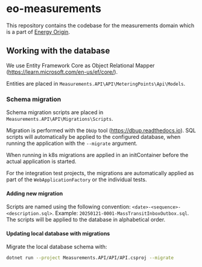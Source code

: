 # eo-measurements

This repository contains the codebase for the measurements domain which is a part of [Energy Origin](https://github.com/Energinet-DataHub/energy-origin).

## Working with the database

We use Entity Framework Core as Object Relational Mapper (<https://learn.microsoft.com/en-us/ef/core/>).

Entities are placed in `Measurements.API\API\MeteringPoints\Api\Models`.

### Schema migration

 Schema migration scripts are placed in `Measurements.API\API\Migrations\Scripts`.

Migration is performed with the `DbUp` tool (<https://dbup.readthedocs.io>). SQL scripts will automatically be applied to the configured database, when running the application with the `--migrate` argument.

When running in k8s migrations are applied in an initContainer before the actual application is started.

For the integration test projects, the migrations are automatically applied as part of the `WebApplicationFactory` or the individual tests.

#### Adding new migration

Scripts are named using the following convention: `<date>-<sequence>-<description.sql>`. Example: `20250121-0001-MassTransitInboxOutbox.sql`. The scripts will be applied to the database in alphabetical order.

#### Updating local database with migrations

Migrate the local database schema with:

```bash
dotnet run --project Measurements.API/API/API.csproj --migrate
```
